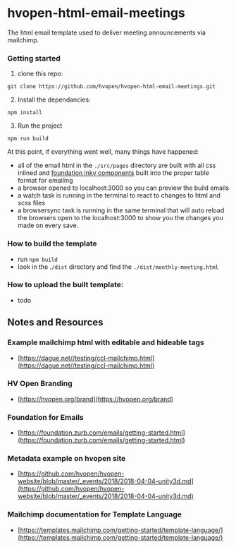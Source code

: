 # hvopen-html-email-meetings
The html email template used to deliver meeting announcements via mailchimp.

### Getting started
1. clone this repo:
```
git clone https://github.com/hvopen/hvopen-html-email-meetings.git
```

2. Install the dependancies:
```
npm install
```

3. Run the project
```
npm run build
```

At this point, if everything went well, many things have happened:
- all of the email html in the `./src/pages` directory are built with all css inlined and [foundation inky components](https://foundation.zurb.com/emails/docs/inky.html) built into the proper table format for emailing
- a browser opened to localhost:3000 so you can preview the build emails
- a watch task is running in the terminal to react to changes to html and scss files
- a browsersync task is running in the same terminal that will auto reload the browsers open to the localhost:3000 to show you the changes you made on every save.

### How to build the template
- run `npm build`
- look in the .`/dist` directory and find the `./dist/monthly-meeting.html`

### How to upload the built template:
- todo


## Notes and Resources

### Example mailchimp html with editable and hideable tags
- [https://dague.net//testing/ccl-mailchimp.html](https://dague.net//testing/ccl-mailchimp.html)

### HV Open Branding
- [https://hvopen.org/brand](https://hvopen.org/brand)

### Foundation for Emails
- [https://foundation.zurb.com/emails/getting-started.html](https://foundation.zurb.com/emails/getting-started.html)

### Metadata example on hvopen site
- [https://github.com/hvopen/hvopen-website/blob/master/_events/2018/2018-04-04-unity3d.md](https://github.com/hvopen/hvopen-website/blob/master/_events/2018/2018-04-04-unity3d.md)

### Mailchimp documentation for Template Language
- [https://templates.mailchimp.com/getting-started/template-language/](https://templates.mailchimp.com/getting-started/template-language/)
